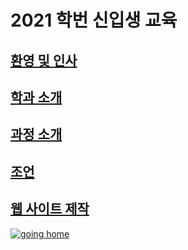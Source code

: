 # 2021 학번 신입생 교육

## [환영 및 인사](1_greetings.md)
## [학과 소개](2_smartIT.md)
## [과정 소개](3_course.md)
## [조언](4_advice.md)
## [웹 사이트 제작](5_website.md)

[![going home](https://user-images.githubusercontent.com/10287629/104116490-67e3a180-535c-11eb-89c0-9d1a34281e97.gif)
](https://logistex.github.io/smart_IT/)

